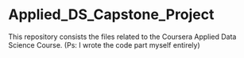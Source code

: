 # Applied_DS_Capstone_Project
This repository consists the files related to the Coursera Applied Data Science Course.
(Ps: I wrote the code part myself entirely)
